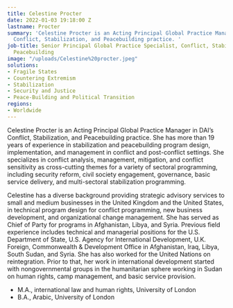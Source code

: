 ```yaml
---
title: Celestine Procter
date: 2022-01-03 19:18:00 Z
lastname: Procter
summary: 'Celestine Procter is an Acting Principal Global Practice Manager in DAI’s
  Conflict, Stabilization, and Peacebuilding practice. '
job-title: Senior Principal Global Practice Specialist, Conflict, Stabilization, and
  Peacebuilding
image: "/uploads/Celestine%20procter.jpeg"
solutions:
- Fragile States
- Countering Extremism
- Stabilization
- Security and Justice
- Peace-Building and Political Transition
regions:
- Worldwide
---
```


Celestine Procter is an Acting Principal Global Practice Manager in DAI’s Conflict, Stabilization, and Peacebuilding practice. She has more than 19 years of experience in stabilization and peacebuilding program design, implementation, and management in conflict and post-conflict settings. She specializes in conflict analysis, management, mitigation, and conflict sensitivity as cross-cutting themes for a variety of sectoral programming, including security reform, civil society engagement, governance, basic service delivery, and multi-sectoral stabilization programming. 

Celestine has a diverse background providing strategic advisory services to small and medium businesses in the United Kingdom and the United States, in technical program design for conflict programming, new business development, and organizational change management. She has served as Chief of Party for programs in Afghanistan, Libya, and Syria. Previous field experience includes technical and managerial positions for the U.S. Department of State, U.S. Agency for International Development, U.K. Foreign, Commonwealth & Development Office in Afghanistan, Iraq, Libya, South Sudan, and Syria. She has also worked for the United Nations on reintegration. Prior to that, her work in international development started with nongovernmental groups in the humanitarian sphere working in Sudan on human rights, camp management, and basic service provision. 

* M.A., international law and human rights, University of London 
* B.A., Arabic, University of London 
